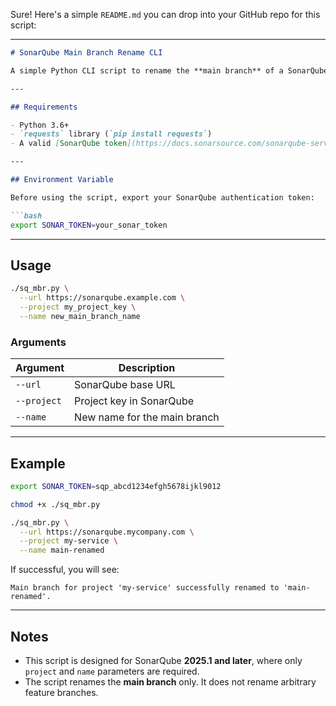 Sure! Here's a simple `README.md` you can drop into your GitHub repo for this script:

---

```markdown
# SonarQube Main Branch Rename CLI

A simple Python CLI script to rename the **main branch** of a SonarQube project using the `api/project_branches/rename` endpoint (SonarQube 2025.1+ compatible).

---

## Requirements

- Python 3.6+
- `requests` library (`pip install requests`)
- A valid [SonarQube token](https://docs.sonarsource.com/sonarqube-server/2025.1/user-guide/managing-tokens/)

---

## Environment Variable

Before using the script, export your SonarQube authentication token:

```bash
export SONAR_TOKEN=your_sonar_token
```

---

## Usage

```bash
./sq_mbr.py \
  --url https://sonarqube.example.com \
  --project my_project_key \
  --name new_main_branch_name
```

### Arguments

| Argument      | Description                           |
|---------------|---------------------------------------|
| `--url`       | SonarQube base URL                    |
| `--project`   | Project key in SonarQube              |
| `--name`      | New name for the main branch          |

---

## Example

```bash
export SONAR_TOKEN=sqp_abcd1234efgh5678ijkl9012

chmod +x ./sq_mbr.py

./sq_mbr.py \
  --url https://sonarqube.mycompany.com \
  --project my-service \
  --name main-renamed
```

If successful, you will see:

```
Main branch for project 'my-service' successfully renamed to 'main-renamed'.
```

---

## Notes

- This script is designed for SonarQube **2025.1 and later**, where only `project` and `name` parameters are required.
- The script renames the **main branch** only. It does not rename arbitrary feature branches.
